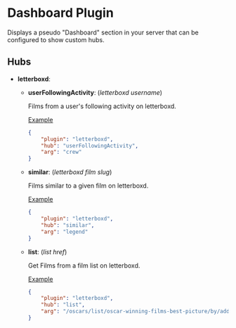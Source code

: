 # Dashboard Plugin

Displays a pseudo "Dashboard" section in your server that can be configured to show custom hubs.

## Hubs

- **letterboxd**:

	- **userFollowingActivity**: (*letterboxd username*)
		
		Films from a user's following activity on letterboxd.
		
		[Example](https://letterboxd.com/crew/activity/following/)
		```json
		{
			"plugin": "letterboxd",
			"hub": "userFollowingActivity",
			"arg": "crew"
		}
		```

	- **similar**: (*letterboxd film slug*)

		Films similar to a given film on letterboxd.

		[Example](https://letterboxd.com/film/legend/similar/)
		```json
		{
			"plugin": "letterboxd",
			"hub": "similar",
			"arg": "legend"
		}
		```
	
	- **list**: (*list href*)

		Get Films from a film list on letterboxd.

		[Example](https://letterboxd.com/oscars/list/oscar-winning-films-best-picture/)
		```json
		{
			"plugin": "letterboxd",
			"hub": "list",
			"arg": "/oscars/list/oscar-winning-films-best-picture/by/added/"
		}
		```

